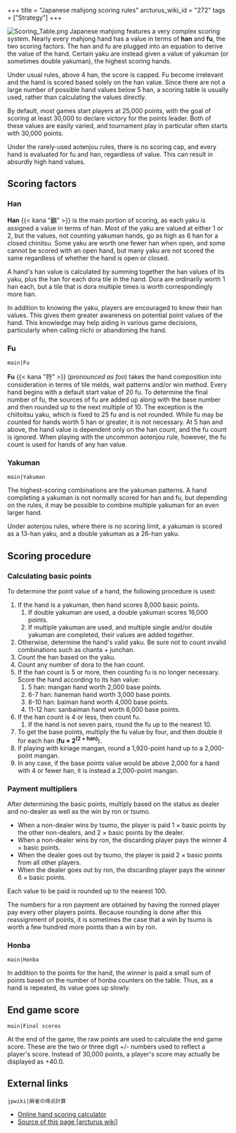 +++
title = "Japanese mahjong scoring rules"
arcturus_wiki_id = "272"
tags = ["Strategy"]
+++

![Scoring\_Table.png](Scoring_Table.png "Scoring_Table.png")
Japanese mahjong features a very complex scoring system. Nearly every mahjong hand has a value in terms of **han** and **fu**, the two scoring factors. The han and fu are plugged into an equation to derive the value of the hand. Certain yaku are instead given a value of yakuman (or sometimes double yakuman), the highest scoring hands.

Under usual rules, above 4 han, the score is capped. Fu become irrelevant and the hand is scored based solely on the han value. Since there are not a large number of possible hand values below 5 han, a scoring table is usually used, rather than calculating the values directly.

By default, most games start players at 25,000 points, with the goal of scoring at least 30,000 to declare victory for the points leader. Both of these values are easily varied, and tournament play in particular often starts with 30,000 points.

Under the rarely-used aotenjou rules, there is no scoring cap, and every hand is evaluated for fu and han, regardless of value. This can result in absurdly high hand values.

## Scoring factors

### Han

**Han** {{< kana "飜" >}} is the main portion of scoring, as each yaku is assigned a value in terms of han. Most of the yaku are valued at either 1 or 2, but the values, not counting yakuman hands, go as high as 6 han for a closed chinitsu. Some yaku are worth one fewer han when open, and some cannot be scored with an open hand, but many yaku are not scored the same regardless of whether the hand is open or closed.

A hand's han value is calculated by summing together the han values of its yaku, plus the han for each dora tile in the hand. Dora are ordinarily worth 1 han each, but a tile that is dora multiple times is worth correspondingly more han.

In addition to knowing the yaku, players are encouraged to know their han values. This gives them greater awareness on potential point values of the hand. This knowledge may help aiding in various game decisions, particularly when calling riichi or abandoning the hand.

### Fu

```main|Fu```

**Fu** {{< kana "符" >}} (*pronounced as foo*) takes the hand composition into consideration in terms of tile melds, wait patterns and/or win method. Every hand begins with a default start value of 20 fu. To determine the final number of fu, the sources of fu are added up along with the base number and then rounded up to the next multiple of 10. The exception is the chiitoitsu yaku, which is fixed to 25 fu and is not rounded. While fu may be counted for hands worth 5 han or greater, it is not necessary. At 5 han and above, the hand value is dependent only on the han count, and the fu count is ignored. When playing with the uncommon aotenjou rule, however, the fu count is used for hands of any han value.

### Yakuman

```main|Yakuman```

The highest-scoring combinations are the yakuman patterns. A hand completing a yakuman is not normally scored for han and fu, but depending on the rules, it may be possible to combine multiple yakuman for an even larger hand.

Under aotenjou rules, where there is no scoring limit, a yakuman is scored as a 13-han yaku, and a double yakuman as a 26-han yaku.

## Scoring procedure

### Calculating basic points

To determine the point value of a hand, the following procedure is used:

1.  If the hand is a yakuman, then hand scores 8,000 basic points.
    1.  If double yakuman are used, a double yakuman scores 16,000 points.
    2.  If multiple yakuman are used, and multiple single and/or double yakuman are completed, their values are added together.
2.  Otherwise, determine the hand's valid yaku. Be sure not to count invalid combinations such as chanta + junchan.
3.  Count the han based on the yaku.
4.  Count any number of dora to the han count.
5.  If the han count is 5 or more, then counting fu is no longer necessary. Score the hand according to its han value:
    1.  5 han: mangan hand worth 2,000 base points.
    2.  6-7 han: haneman hand worth 3,000 base points.
    3.  8-10 han: baiman hand worth 4,000 base points.
    4.  11-12 han: sanbaiman hand worth 6,000 base points.
6.  If the han count is 4 or less, then count fu.
    1.  If the hand is not seven pairs, round the fu up to the nearest 10.
7.  To get the base points, multiply the fu value by four, and then double it for each han (**fu × 2<sup>(2 + han)</sup>**).
8.  If playing with kiriage mangan, round a 1,920-point hand up to a 2,000-point mangan.
9.  In any case, if the base points value would be above 2,000 for a hand with 4 or fewer han, it is instead a 2,000-point mangan.

### Payment multipliers

After determining the basic points, multiply based on the status as dealer and no-dealer as well as the win by ron or tsumo.

  - When a non-dealer wins by tsumo, the player is paid 1 × basic points by the other non-dealers, and 2 × basic points by the dealer.
  - When a non-dealer wins by ron, the discarding player pays the winner 4 × basic points.
  - When the dealer goes out by tsumo, the player is paid 2 × basic points from all other players.
  - When the dealer goes out by ron, the discarding player pays the winner 6 × basic points.

Each value to be paid is rounded up to the nearest 100.

The numbers for a ron payment are obtained by having the ronned player pay every other players points. Because rounding is done after this reassignment of points, it is sometimes the case that a win by tsumo is worth a few hundred more points than a win by ron.

### Honba

```main|Honba```

In addition to the points for the hand, the winner is paid a small sum of points based on the number of honba counters on the table. Thus, as a hand is repeated, its value goes up slowly.

## End game score

```main|Final scores```

At the end of the game, the raw points are used to calculate the end game score. These are the two or three digit +/- numbers used to reflect a player's score. Instead of 30,000 points, a player's score may actually be displayed as +40.0.

## External links

```jpwiki|麻雀の得点計算```

  - [Online hand scoring calculator](http://jbcs.info/Mahjong/hand/calculator.html)
- [Source of this page [arcturus wiki]](http://arcturus.su/wiki/Japanese_mahjong_scoring_rules)